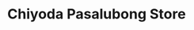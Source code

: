 ---
title: "Chiyoda Pasalubong Store"
url: /batangas-city/chiyoda-pasalubong-store/
shop: Süßwaren
---